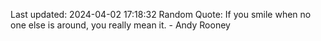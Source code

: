 Last updated: 2024-04-02 17:18:32
Random Quote: If you smile when no one else is around, you really mean it. - Andy Rooney